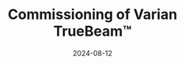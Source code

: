 ---
title: "Commissioning of Varian TrueBeam™"
date: 2024-08-12
excerpt: "The commissioning of the Varian TrueBeam™ system takes place early August 2024. I will be the leading resident and closely work with Dr Xiao Wang and Dr Irina Vergalasova."
collection: clinical
---
